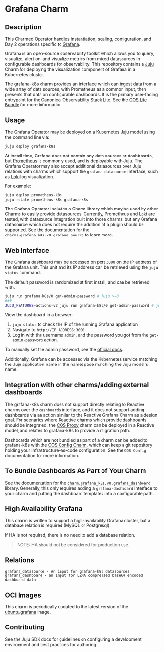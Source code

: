 # Grafana Charm

## Description

This Charmed Operator handles instantiation, scaling, configuration, and Day 2
operations specific to [Grafana](https://grafana.com/).

Grafana is an open-source observability toolkit which allows you to query,
visualize, alert on, and visualize metrics from mixed datasources in
configurable dashboards for observability. This repository contains a
[Juju](https://juju.is/) Charm for deploying the visualization component of
Grafana in a Kubernetes cluster.

The grafana-k8s charm provides an interface which can ingest data from a wide
array of data sources, with Prometheus as a common input, then presents that
data on configurable dashboards. It is the primary user-facing entrypoint for
the Canonical Observability Stack Lite. See the
[COS Lite Bundle](https://charmhub.io/cos-lite) for more information.

## Usage

The Grafana Operator may be deployed on a Kubernetes Juju model using the
command line via:
```bash
juju deploy grafana-k8s
```

At install time, Grafana does not contain any data sources or dashboards, but
[Prometheus](https://charmhub.io/prometheus-k8s) is commonly used, and is
deployable with Juju. The Grafana Operator may also accept additional
datasources over Juju relations with charms which support the
`grafana-datasource` interface, such as [Loki](https://charmhub.io/loki-k8s)
log visualization.

For example:
```bash
juju deploy prometheus-k8s
juju relate prometheus-k8s grafana-k8s
```

The Grafana Operator includes a Charm library which may be used by other Charms
to easily provide datasources. Currently, Prometheus and Loki are tested, with
datasource integration built into those charms, but any Grafana datasource
which does not require the addition of a plugin should be supported. See the
documentation for the `charms.grafana_k8s.v0.grafana_source` to learn more.

## Web Interface

The Grafana dashboard may be accessed on port `3000` on the IP address of the
Grafana unit.
This unit and its IP address can be retrieved using the `juju status` command.

The default password is randomized at first install, and can be retrieved with:

```bash
juju run grafana-k8s/0 get-admin-password # juju >=3
###
JUJU_FEATURES=actions-v2 juju run grafana-k8s/0 get-admin-password # juju 2
```

View the dashboard in a browser:
1. `juju status` to check the IP of the running Grafana application
2. Navigate to `http://IP_ADDRESS:3000`
3. Log in with the username `admin`, and the password you got from the
   `get-admin-password` action.

To manually set the admin password, see the
[official docs](https://grafana.com/docs/grafana/latest/administration/cli/#reset-admin-password).

Additionally, Grafana can be accessed via the Kubernetes service matching the
Juju application name in the namespace matching the Juju model's name.

## Integration with other charms/adding external dashboards

The grafana-k8s charm does not support directly relating to Reactive charms
over the `dashboards` interface, and it does not support adding dashboards via
an action similar to the [Reactive Grafana Charm](https://charmhub.io/grafana)
as a design goal. For scenarios where Reactive charms which provide dashboards
should be integrated, the [COS Proxy](https://charmhub.io/cos-proxy) charm can
be deployed in a Reactive model, and related to grafana-k8s to provide a
migration path.

Dashboards which are not bundled as part of a charm can be added to grafana-k8s
with the [COS Config Charm](https://charmhub.io/cos-configuration-k8s), which
can keep a git repository holding your infrastructure-as-code configuration.
See the `COS Config` documentation for more information.

## To Bundle Dashboards As Part of Your Charm

See the documentation for the
[`charm.grafana_k8s.v0.grafana_dashboard`](https://charmhub.io/grafana-k8s/libraries/grafana_dashboard)
library. Generally, this only requires adding a `grafana-dashboard` interface
to your charm and putting the dashboard templates into a configurable path.

## High Availability Grafana

This charm is written to support a high-availability Grafana cluster, but a
database relation is required (MySQL or Postgresql).

If HA is not required, there is no need to add a database relation.

> NOTE: HA should not be considered for production use.

## Relations

```
grafana_datasource - An input for grafana-k8s datasources
grafana_dashboard - an input for LZMA compressed base64 encoded dashboard data
```

## OCI Images

This charm is periodically updated to the latest version of the
[ubuntu/grafana](https://hub.docker.com/r/ubuntu/grafana) image.

## Contributing

See the Juju SDK docs for guidelines on configuring a development environment
and best practices for authoring.
